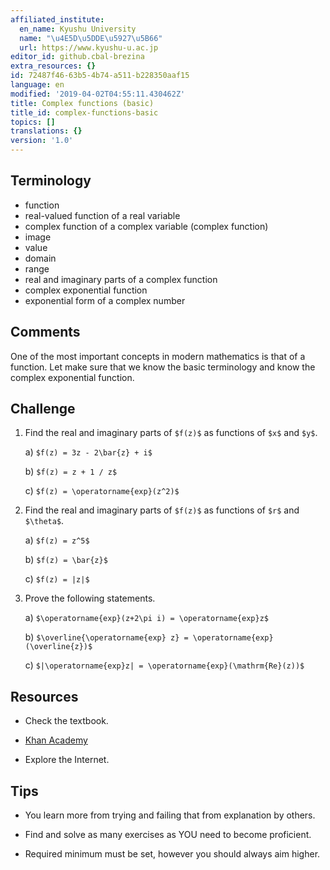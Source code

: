 ```yaml
---
affiliated_institute:
  en_name: Kyushu University
  name: "\u4E5D\u5DDE\u5927\u5B66"
  url: https://www.kyushu-u.ac.jp
editor_id: github.cbal-brezina
extra_resources: {}
id: 72487f46-63b5-4b74-a511-b228350aaf15
language: en
modified: '2019-04-02T04:55:11.430462Z'
title: Complex functions (basic)
title_id: complex-functions-basic
topics: []
translations: {}
version: '1.0'
---
```


## Terminology 
- function
- real-valued function of a real variable
- complex function of a complex variable (complex function)
- image
- value
- domain
- range
- real and imaginary parts of a complex function
- complex exponential function
- exponential form of a complex number


## Comments

One of the most important concepts in modern mathematics is that of a function.
Let make sure that we know the basic terminology and know the complex exponential function.


## Challenge



1. Find the real and imaginary parts of `$f(z)$` as functions of `$x$` and `$y$`.
    
    a) `$f(z) = 3z - 2\bar{z} + i$`

    b) `$f(z) = z + 1 / z$`
    
    c) `$f(z) = \operatorname{exp}(z^2)$`

2. Find the real and imaginary parts of `$f(z)$` as functions of `$r$` and `$\theta$`.

    a) `$f(z) = z^5$`
    
    b) `$f(z) = \bar{z}$`
    
    c) `$f(z) = |z|$`


3. Prove the following statements.
 
    a) `$\operatorname{exp}(z+2\pi i) = \operatorname{exp}z$`

    b) `$\overline{\operatorname{exp} z} = \operatorname{exp}(\overline{z})$`
    
    c) `$|\operatorname{exp}z| = \operatorname{exp}(\mathrm{Re}(z))$` 




## Resources

- Check the textbook.

- [Khan Academy](https://www.khanacademy.org/math/precalculus/imaginary-and-complex-numbers)

- Explore the Internet.


## Tips


- You learn more from trying and failing that from  explanation by others.

- Find and solve as many exercises as YOU need to become proficient.

- Required minimum must be set, however you should always aim higher.






